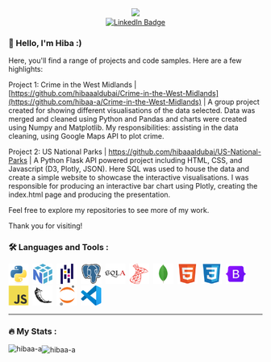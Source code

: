 <div id="header" align="center">
  <img src="https://media.giphy.com/media/glTn7pFqKDyRNSYIgr/giphy.gif" width="100"/>
</div>

<div id="badges" align="center">
  <a href="https://www.linkedin.com/in/hibaaaldubai/">
    <img src="https://img.shields.io/badge/LinkedIn-blue?style=for-the-badge&logo=linkedin&logoColor=white" alt="LinkedIn Badge"/>
  </a>
</div>

### 👋 Hello, I'm Hiba :)

Here, you'll find a range of projects and code samples. Here are a few highlights:

Project 1: Crime in the West Midlands | [https://github.com/hibaaaldubai/Crime-in-the-West-Midlands](https://github.com/hibaa-a/Crime-in-the-West-Midlands) |  A group project created for showing different visualisations of the data selected. Data was merged and cleaned using Python and Pandas and charts were created using Numpy and 
Matplotlib. My responsibilities: assisting in the data cleaning, using Google Maps API to plot crime.


Project 2: US National Parks | https://github.com/hibaaaldubai/US-National-Parks | A Python Flask API powered project including HTML, CSS, and Javascript (D3, Plotly, JSON). Here SQL was used to house the data and create a simple website to showcase the interactive visualisations. I 
was responsible for producing an interactive bar chart using Plotly, creating the index.html page and producing the presentation.

Feel free to explore my repositories to see more of my work.


Thank you for visiting!



### :hammer_and_wrench: Languages and Tools :

<div>
  <img src="https://github.com/devicons/devicon/blob/master/icons/python/python-original.svg" title="Python" alt="Python" width="40" height="40"/>&nbsp;
  <img src="https://github.com/devicons/devicon/blob/master/icons/numpy/numpy-original.svg" title="Numpy" alt="Numpy" width="40" height="40"/>&nbsp;
  <img src="https://github.com/devicons/devicon/blob/master/icons/pandas/pandas-original.svg" title="Pandas" alt="Pandas" width="40" height="40"/>&nbsp;
   <img src="https://github.com/devicons/devicon/blob/master/icons/postgresql/postgresql-original.svg" title="PostgreSQL" alt="PostgreSQL" width="40" height="40"/>&nbsp;
   <img src="https://github.com/devicons/devicon/blob/master/icons/sqlalchemy/sqlalchemy-original.svg" title="SQLAlchemy" alt="SQLAlchemy" width="40" height="40"/>&nbsp;
   <img src="https://github.com/devicons/devicon/blob/master/icons/microsoftsqlserver/microsoftsqlserver-plain.svg" title="Microsoft SQL Server" alt="Microsoft SQL Server" width="40" height="40"/>&nbsp;
   <img src="https://github.com/devicons/devicon/blob/master/icons/mongodb/mongodb-original.svg" title="MongoDB" alt="MongoDB" width="40" height="40"/>&nbsp;
   <img src="https://github.com/devicons/devicon/blob/master/icons/html5/html5-original.svg" title="HTML" alt="HTML" width="40" height="40"/>&nbsp;
   <img src="https://github.com/devicons/devicon/blob/master/icons/css3/css3-original.svg" title="CSS" alt="CSS" width="40" height="40"/>&nbsp;
   <img src="https://github.com/devicons/devicon/blob/master/icons/bootstrap/bootstrap-original.svg" title="Bootstrap" alt="Bootstrap" width="40" height="40"/>&nbsp;
   <img src="https://github.com/devicons/devicon/blob/master/icons/javascript/javascript-original.svg" title="JavaScript" alt="JavaScript" width="40" height="40"/>&nbsp;
   <img src="https://github.com/devicons/devicon/blob/master/icons/flask/flask-original.svg" title="Flask" alt="Flask" width="40" height="40"/>&nbsp;
   <img src="https://github.com/devicons/devicon/blob/master/icons/jupyter/jupyter-original.svg" title="Jupyter" alt="Jupyter" width="40" height="40"/>&nbsp;
   <img src="https://github.com/devicons/devicon/blob/master/icons/vscode/vscode-original.svg" title="VS Code" alt="VS Code" width="40" height="40"/>&nbsp;
</div>

---

### :fire: My Stats :


<p><img align="left" src="https://github-readme-stats.vercel.app/api/top-langs?username=hibaa-a&show_icons=true&locale=en&layout=compact" alt="hibaa-a" /></p>

<!--p>&nbsp;<img align="center" src="https://github-readme-stats.vercel.app/api?username=hibaa-a&show_icons=true&locale=en" alt="hibaa-a" />
</p-->

<p><img align="center" src="https://github-readme-streak-stats.herokuapp.com/?user=hibaa-a&" alt="hibaa-a" />
</p>
